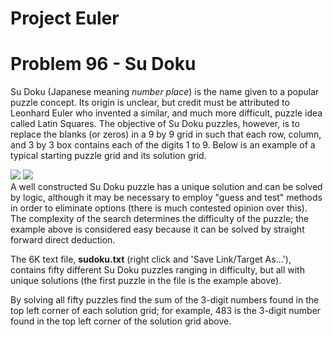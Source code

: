 # Project Euler

# Problem 96 - Su Doku

Su Doku (Japanese meaning *number place*) is the name given to a popular puzzle concept.
Its origin is unclear, but credit must be attributed to Leonhard Euler who invented a similar, and much more difficult, puzzle idea called Latin Squares.
The objective of Su Doku puzzles, however, is to replace the blanks (or zeros) in a 9 by 9 grid in such that each row, column, and 3 by 3 box contains each of the digits 1 to 9.
Below is an example of a typical starting puzzle grid and its solution grid.

<div>
  <img src="https://projecteuler.net/project/images/p096_1.png">
  <img src="https://projecteuler.net/project/images/p096_2.png">
</div

A well constructed Su Doku puzzle has a unique solution and can be solved by logic, although it may be necessary to employ "guess and test" methods in order to eliminate options (there is much contested opinion over this).
The complexity of the search determines the difficulty of the puzzle;
the example above is considered easy because it can be solved by straight forward direct deduction.

The 6K text file, **sudoku.txt** (right click and 'Save Link/Target As...'), contains fifty different Su Doku puzzles ranging in difficulty, but all with unique solutions (the first puzzle in the file is the example above).

By solving all fifty puzzles find the sum of the 3-digit numbers found in the top left corner of each solution grid;
for example, 483 is the 3-digit number found in the top left corner of the solution grid above.
